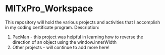 # MITxPro_Workspace
This repository will hold the various projects and activities that I accomplish in my coding certificate program. 
Description: 
  1. PacMan - this project was helpful in learning how to reverse the direction of an object using the window.innerWidth 
  2. Other projects - will continue to add more here!
